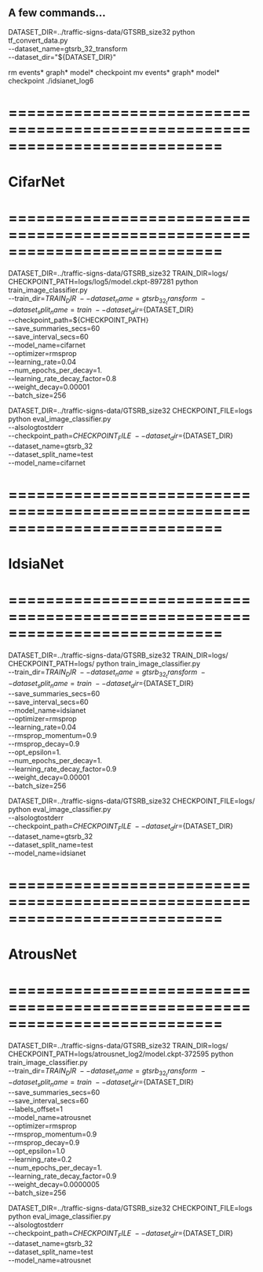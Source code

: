## A few commands...

DATASET_DIR=../traffic-signs-data/GTSRB_size32
python tf_convert_data.py \
    --dataset_name=gtsrb_32_transform \
    --dataset_dir="${DATASET_DIR}"

rm events* graph* model* checkpoint
mv events* graph* model* checkpoint ./idsianet_log6

# ===========================================================================
# CifarNet
# ===========================================================================
DATASET_DIR=../traffic-signs-data/GTSRB_size32
TRAIN_DIR=logs/
CHECKPOINT_PATH=logs/log5/model.ckpt-897281
python train_image_classifier.py \
    --train_dir=${TRAIN_DIR} \
    --dataset_name=gtsrb_32_transform \
    --dataset_split_name=train \
    --dataset_dir=${DATASET_DIR} \
    --checkpoint_path=${CHECKPOINT_PATH} \
    --save_summaries_secs=60 \
    --save_interval_secs=60 \
    --model_name=cifarnet \
    --optimizer=rmsprop \
    --learning_rate=0.04 \
    --num_epochs_per_decay=1. \
    --learning_rate_decay_factor=0.8 \
    --weight_decay=0.00001 \
    --batch_size=256

DATASET_DIR=../traffic-signs-data/GTSRB_size32
CHECKPOINT_FILE=logs
python eval_image_classifier.py \
    --alsologtostderr \
    --checkpoint_path=${CHECKPOINT_FILE} \
    --dataset_dir=${DATASET_DIR} \
    --dataset_name=gtsrb_32 \
    --dataset_split_name=test \
    --model_name=cifarnet

# ===========================================================================
# IdsiaNet
# ===========================================================================
DATASET_DIR=../traffic-signs-data/GTSRB_size32
TRAIN_DIR=logs/
CHECKPOINT_PATH=logs/
python train_image_classifier.py \
    --train_dir=${TRAIN_DIR} \
    --dataset_name=gtsrb_32_transform \
    --dataset_split_name=train \
    --dataset_dir=${DATASET_DIR} \
    --save_summaries_secs=60 \
    --save_interval_secs=60 \
    --model_name=idsianet \
    --optimizer=rmsprop \
    --learning_rate=0.04 \
    --rmsprop_momentum=0.9 \
    --rmsprop_decay=0.9 \
    --opt_epsilon=1. \
    --num_epochs_per_decay=1. \
    --learning_rate_decay_factor=0.9 \
    --weight_decay=0.00001 \
    --batch_size=256

DATASET_DIR=../traffic-signs-data/GTSRB_size32
CHECKPOINT_FILE=logs/
python eval_image_classifier.py \
    --alsologtostderr \
    --checkpoint_path=${CHECKPOINT_FILE} \
    --dataset_dir=${DATASET_DIR} \
    --dataset_name=gtsrb_32 \
    --dataset_split_name=test \
    --model_name=idsianet

# ===========================================================================
# AtrousNet
# ===========================================================================
DATASET_DIR=../traffic-signs-data/GTSRB_size32
TRAIN_DIR=logs/
CHECKPOINT_PATH=logs/atrousnet_log2/model.ckpt-372595
python train_image_classifier.py \
    --train_dir=${TRAIN_DIR} \
    --dataset_name=gtsrb_32_transform \
    --dataset_split_name=train \
    --dataset_dir=${DATASET_DIR} \
    --save_summaries_secs=60 \
    --save_interval_secs=60 \
    --labels_offset=1 \
    --model_name=atrousnet \
    --optimizer=rmsprop \
    --rmsprop_momentum=0.9 \
    --rmsprop_decay=0.9 \
    --opt_epsilon=1.0 \
    --learning_rate=0.2 \
    --num_epochs_per_decay=1. \
    --learning_rate_decay_factor=0.9 \
    --weight_decay=0.0000005 \
    --batch_size=256

DATASET_DIR=../traffic-signs-data/GTSRB_size32
CHECKPOINT_FILE=logs
python eval_image_classifier.py \
    --alsologtostderr \
    --checkpoint_path=${CHECKPOINT_FILE} \
    --dataset_dir=${DATASET_DIR} \
    --dataset_name=gtsrb_32 \
    --dataset_split_name=test \
    --model_name=atrousnet
